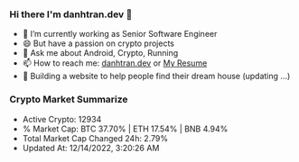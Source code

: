 ### Hi there I'm danhtran.dev 👋

- 🔭 I’m currently working as Senior Software Engineer
- 😄 But have a passion on crypto projects
- 💬 Ask me about Android, Crypto, Running 
- 📫 How to reach me: <a href="https://danhtran.dev" target="_blank">danhtran.dev</a> or <a href="Dan-Resume.pdf" target="_blank">My Resume</a>
- 🌱 Building a website to help people find their dream house (updating ...)

### Crypto Market Summarize
- Active Crypto: 12934
- % Market Cap: BTC 37.70% | ETH 17.54% | BNB 4.94%
- Total Market Cap Changed 24h: 2.79%
- Updated At: 12/14/2022, 3:20:26 AM
